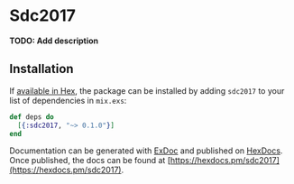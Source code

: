 # Sdc2017

**TODO: Add description**

## Installation

If [available in Hex](https://hex.pm/docs/publish), the package can be installed
by adding `sdc2017` to your list of dependencies in `mix.exs`:

```elixir
def deps do
  [{:sdc2017, "~> 0.1.0"}]
end
```

Documentation can be generated with [ExDoc](https://github.com/elixir-lang/ex_doc)
and published on [HexDocs](https://hexdocs.pm). Once published, the docs can
be found at [https://hexdocs.pm/sdc2017](https://hexdocs.pm/sdc2017).

